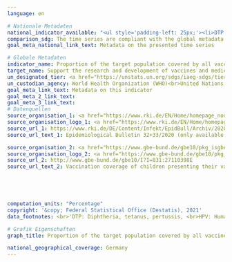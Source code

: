 ```yaml
---
language: en    

# Nationale Metadaten    
national_indicator_available: "<ul style='padding-left: 25px;'><li>DTP vaccination coverage at school entry</li> <li> Measles vaccination coverage at school entry</li> <li> Pneumococcal vaccination coverage at school entry</li> <li> HPV vaccination coverage among 15 year-old girls</li></ul>"    
comparison_sdg: The time series are compliant with the global metadata.    
goal_meta_national_link_text: Metadata on the presented time series    

# Globale Metadaten    
indicator_name: Proportion of the target population covered by all vaccines included in their national programme    
target_name: Support the research and development of vaccines and medicines for the communicable and non-communicable diseases that primarily affect developing countries, provide access to affordable essential medicines and vaccines, in accordance with the Doha Declaration on the TRIPS Agreement and Public Health, which affirms the right of developing countries to use to the full the provisions in the Agreement on Trade-Related Aspects of Intellectual Property Rights regarding flexibilities to protect public health, and, in particular, provide access to medicines for all    
un_designated_tier: <a href="https://unstats.un.org/sdgs/iaeg-sdgs/tier-classification/" title="Click here for more information on the UN tier classification."  target="_blank">Tier I</a>    
un_custodian_agency: World Health Organization (WHO)<br>United Nations International Children's Fund (UNICEF)    
goal_meta_link_text: Metadata on this indicator    
goal_meta_2_link_text:     
goal_meta_3_link_text:         
# Datenquellen
source_organisation_1: <a href="https://www.rki.de/EN/Home/homepage_node.html"> Robert Koch Institute </a>
source_organisation_logo_1: <a href="https://www.rki.de/EN/Home/homepage_node.html"><img src="https://g205sdgs.github.io/sdg-indicators/public/OrgImgEn/rki.png" alt="Logo rki" style="height:60px; width:148px"/></a>
source_url_1: https://www.rki.de/DE/Content/Infekt/EpidBull/Archiv/2020/Ausgaben/32-33_20.pdf
source_url_text_1: Epidemiological Bulletin 32+33/2020 (only available in German)

source_organisation_2: <a href="https://www.gbe-bund.de/gbe10/pkg_isgbe5.prc_isgbe?p_uid=gast&p_aid=50815950&p_sprache=E"> Information System of the Federal Health Monitoring </a>
source_organisation_logo_2: <a href="https://www.gbe-bund.de/gbe10/pkg_isgbe5.prc_isgbe?p_uid=gast&p_aid=50815950&p_sprache=E"><img src="https://g205sdgs.github.io/sdg-indicators/public/OrgImgEn/gbe.png" alt="Logo gbe" style="height:60px; width:148px"/></a>
source_url_2: http://www.gbe-bund.de/gbe10/I?I=831:27110398E
source_url_text_2: Vaccination coverage of children presenting their vaccination card at school entry health examinations




    
computation_units: "Percentage"    
copyright: '&copy; Federal Statistical Office (Destatis), 2021'    
data_footnotes: <br>'DTP: Diphtheria, tetanus, pertussis, <br>HPV: Humane papillomavirus. <br>08/2014: Reduction of the recommended vaccination age for HPV vaccination from formerly 12-17 years with a 3-dose vaccination schedule to 9-14 years with a 2-dose vaccination schedule. <br>Repeat vaccination (with 3 doses of vaccine) possible up to 17 years. <br>09/2015: Reduction of the vaccination schedule of the standard pneumococcal vaccine for mature-born infants from 4 (3+1 schedule) to 3 doses of vaccine (2+1 schedule). <br>06/2018: Introduction of HPV vaccination additionally for boys.'    

# Grafik Eigenschaften    
graph_title: Proportion of the target population covered by all vaccines included in their national programme    

national_geographical_coverage: Germany    
---
```


<span></span>